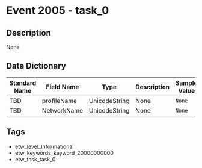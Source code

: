 # Event 2005 - task_0

## Description
None

## Data Dictionary
|Standard Name|Field Name|Type|Description|Sample Value|
|---|---|---|---|---|
|TBD|profileName|UnicodeString|None|`None`|
|TBD|NetworkName|UnicodeString|None|`None`|

## Tags
* etw_level_Informational
* etw_keywords_keyword_20000000000
* etw_task_task_0